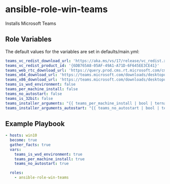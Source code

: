 ansible-role-win-teams
=========

Installs Microsoft Teams


Role Variables
--------------

The default values for the variables are set in defaults/main.yml:

```yaml
teams_vc_redist_download_url: 'https://aka.ms/vs/17/release/vc_redist.x64.exe'
teams_vc_redist_product_id: '{6DB765A8-05AF-49A1-A71D-6F645EE3CE41}'
teams_web_rtc_download_url: 'https://query.prod.cms.rt.microsoft.com/cms/api/am/binary/RWQ1UW'
teams_x64_download_url: 'https://teams.microsoft.com/downloads/desktopurl?env=production&plat=windows&arch=x64&managedInstaller=true&download=true'
teams_x86_download_url: 'https://teams.microsoft.com/downloads/desktopurl?env=production&plat=windows&managedInstaller=true&download=true'
teams_is_wvd_environment: false
teams_per_machine_install: false
teams_no_autostart: false
teams_is_32bit: false
teams_installer_arguments: "{{ teams_per_machine_install | bool | ternary('ALLUSER=1 ALLUSERS=1', 'ALLUSERS=1') }}"
teams_installer_arguments_autostart: "{{ teams_no_autostart | bool | ternary('OPTIONS=\"noAutoStart=true\"','') }}"

```

Example Playbook
----------------
```yaml
- hosts: win10
  become: true
  gather_facts: true
  vars:
    teams_is_wvd_environment: true
    teams_per_machine_install: true
    teams_no_autostart: true

  roles:
    - ansible-role-win-teams
```
